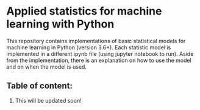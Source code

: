 <h1>Applied statistics for machine learning with Python</h1>

<p>This repository contains implementations of basic statistical models for machine learning in Python (version 3.6+). Each statistic model is implemented in a different ipynb file (using jupyter notebook to run). Aside from the implementation, there is an explanation on how to use the model and on when the model is used.</p>

<h2>Table of content:</h2>
<ol>
  <li>This will be updated soon!</li>
</ol>
